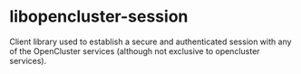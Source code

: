 # libopencluster-session
Client library used to establish a secure and authenticated session with any of the OpenCluster services (although not exclusive to opencluster services).
